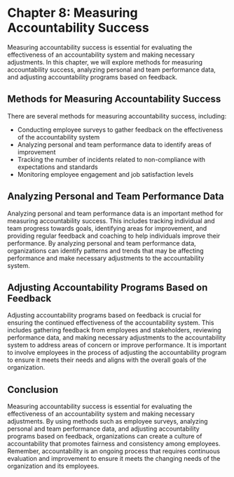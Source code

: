 Chapter 8: Measuring Accountability Success
===========================================

Measuring accountability success is essential for evaluating the effectiveness of an accountability system and making necessary adjustments. In this chapter, we will explore methods for measuring accountability success, analyzing personal and team performance data, and adjusting accountability programs based on feedback.

Methods for Measuring Accountability Success
--------------------------------------------

There are several methods for measuring accountability success, including:

* Conducting employee surveys to gather feedback on the effectiveness of the accountability system
* Analyzing personal and team performance data to identify areas of improvement
* Tracking the number of incidents related to non-compliance with expectations and standards
* Monitoring employee engagement and job satisfaction levels

Analyzing Personal and Team Performance Data
--------------------------------------------

Analyzing personal and team performance data is an important method for measuring accountability success. This includes tracking individual and team progress towards goals, identifying areas for improvement, and providing regular feedback and coaching to help individuals improve their performance. By analyzing personal and team performance data, organizations can identify patterns and trends that may be affecting performance and make necessary adjustments to the accountability system.

Adjusting Accountability Programs Based on Feedback
---------------------------------------------------

Adjusting accountability programs based on feedback is crucial for ensuring the continued effectiveness of the accountability system. This includes gathering feedback from employees and stakeholders, reviewing performance data, and making necessary adjustments to the accountability system to address areas of concern or improve performance. It is important to involve employees in the process of adjusting the accountability program to ensure it meets their needs and aligns with the overall goals of the organization.

Conclusion
----------

Measuring accountability success is essential for evaluating the effectiveness of an accountability system and making necessary adjustments. By using methods such as employee surveys, analyzing personal and team performance data, and adjusting accountability programs based on feedback, organizations can create a culture of accountability that promotes fairness and consistency among employees. Remember, accountability is an ongoing process that requires continuous evaluation and improvement to ensure it meets the changing needs of the organization and its employees.
